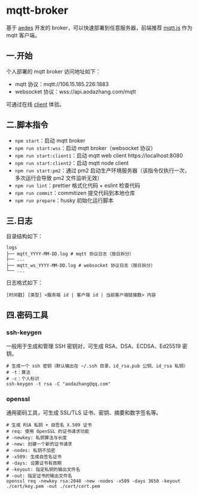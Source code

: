 # mqtt-broker

基于 [aedes](https://github.com/moscajs/aedes) 开发的 broker，可以快速部署到任意服务器，前端推荐 [mqtt.js](https://github.com/mqttjs/MQTT.js) 作为 mqtt 客户端。

## 一.开始

个人部署的 mqtt broker 访问地址如下：

- mqtt 协议：mqtt://106.15.185.226:1883
- websocket 协议：wss://api.aodazhang.com/mqtt

可通过在线 [client](https://project.aodazhang.com/mqtt-client/) 体验。

## 二.脚本指令

- `npm start`：启动 mqtt broker
- `npm run start:wss`：启动 mqtt broker（websocket 协议）
- `npm run start:client1`：启动 mqtt web client https://localhost:8080
- `npm run start:client2`：启动 mqtt node client
- `npm run start:pm2`：通过 pm2 启动生产环境服务器（该指令仅执行一次，多次运行会导致 pm2 文件监听无效）
- `npm run lint`：prettier 格式化代码 + eslint 检查代码
- `npm run commit`：commitizen 提交代码到本地仓库
- `npm run prepare`：husky 初始化运行脚本

## 三.日志

目录结构如下：

```
logs
├── mqtt_YYYY-MM-DD.log # mqtt 协议日志（按日拆分）
├── ...
├── mqtt_ws_YYYY-MM-DD.log # websocket 协议日志（按日拆分）
└── ...
```

日志格式如下：

```
[时间戳] [类型] <服务端 id | 客户端 id | 当前客户端链接数> 内容
```

## 四.密码工具

### ssh-keygen

一般用于生成和管理 SSH 密钥对，可生成 RSA、DSA、ECDSA、Ed25519 密钥。

```shell
# 生成一个 ssh 密钥（默认输出在 ~/.ssh 目录，id_rsa.pub 公钥、id_rsa 私钥）
# -t：算法
# -c：个人标识
ssh-keygen -t rsa -C "aodazhang@qq.com"
```

### openssl

通用密码工具，可生成 SSL/TLS 证书、密钥、摘要和数字签名等。

```shell
# 生成 RSA 私钥 + 自签名 X.509 证书
# req: 使用 OpenSSL 的证书请求功能
# -newkey: 私钥算法与长度
# -new: 创建一个新的证书请求
# -nodes: 私钥不加密
# -x509: 生成自签名证书
# -days: 设置证书有效期
# -keyout: 指定私钥的输出文件名
# -out: 指定证书的输出文件名
openssl req -newkey rsa:2048 -new -nodes -x509 -days 3650 -keyout ./cert/key.pem -out ./cert/cert.pem
```
